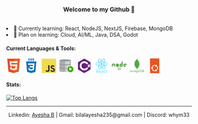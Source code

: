 <h3 align="center">Welcome to my Github 👋</h1>

</br>
<li> 🔭 Currently learning: React, NodeJS, NextJS, Firebase, MongoDB</li>
<li> 🌱 Plan on learning: Cloud, AI/ML, Java, DSA, Godot </li>

<h4>Current Languages & Tools:</h4>
<div>
  <div>
  <img src="https://github.com/devicons/devicon/blob/master/icons/html5/html5-original.svg" title="HTML5" alt="HTML" width="40" height="40"/>&nbsp;
  <img src="https://github.com/devicons/devicon/blob/master/icons/css3/css3-plain-wordmark.svg"  title="CSS3" alt="CSS" width="40" height="40"/>&nbsp;
  <img src="https://github.com/devicons/devicon/blob/master/icons/javascript/javascript-original.svg" title="JavaScript" alt="JavaScript" width="40" height="40"/>&nbsp;
  <img src="https://raw.githubusercontent.com/devicons/devicon/6910f0503efdd315c8f9b858234310c06e04d9c0/icons/sqldeveloper/sqldeveloper-original.svg" title="SQL" alt="SQL" width="40" height="40"/>&nbsp;
  <img src="https://raw.githubusercontent.com/devicons/devicon/6910f0503efdd315c8f9b858234310c06e04d9c0/icons/csharp/csharp-plain.svg" title="JavaScript" alt="JavaScript" width="40" height="40"/>&nbsp;
  <img src="https://github.com/devicons/devicon/blob/master/icons/react/react-original-wordmark.svg" title="JavaScript" alt="JavaScript" width="40" height="40"/>&nbsp;
  <img src="https://github.com/devicons/devicon/blob/master/icons/nodejs/nodejs-plain-wordmark.svg" title="JavaScript" alt="JavaScript" width="40" height="40"/>&nbsp;
  <img src="https://github.com/devicons/devicon/blob/master/icons/mongodb/mongodb-plain-wordmark.svg" title="JavaScript" alt="JavaScript" width="40" height="40"/>&nbsp;
  <img src="https://github.com/devicons/devicon/blob/master/icons/ubuntu/ubuntu-original.svg" title="JavaScript" alt="JavaScript" width="40" height="40"/>&nbsp;


<h4>Stats:</h4>

[![Top Langs](https://github-readme-stats.vercel.app/api/top-langs/?username=rvupmo33&layout=compact&theme=dracula)](https://github.com/anuraghazra/github-readme-stats)
</div>
 <hr>
 <p align="center">Linkedin: <a href="https://www.linkedin.com/in/ayesha-b-3a2966295/">Ayesha B</a> | Gmail: bilalayesha235@gmail.com | Discord: whym33 </p> 
